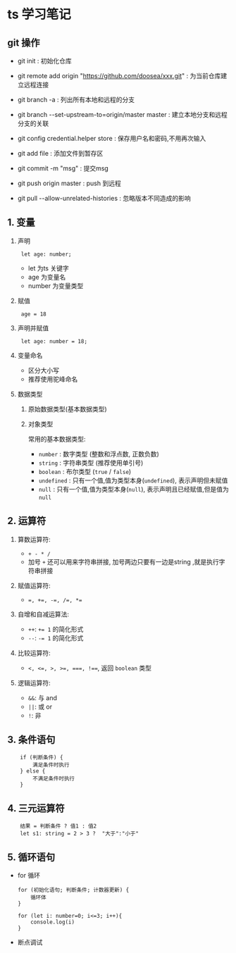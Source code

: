 # ts 学习笔记


## git 操作
- git init : 初始化仓库
- git remote add origin "https://github.com/doosea/xxx.git" : 为当前仓库建立远程连接
- git branch -a : 列出所有本地和远程的分支
- git branch --set-upstream-to=origin/master master : 建立本地分支和远程分支的关联
- git config credential.helper store : 保存用户名和密码,不用再次输入
- git add file : 添加文件到暂存区
- git commit -m "msg" : 提交msg
- git push origin master : push 到远程

- git pull --allow-unrelated-histories : 忽略版本不同造成的影响



## 1. 变量

1. 声明

        let age: number;
    - let 为ts 关键字
    - age 为变量名  
    - number 为变量类型

2. 赋值

        age = 18

3. 声明并赋值

        let age: number = 18;


4. 变量命名

    - 区分大小写
    - 推荐使用驼峰命名

5. 数据类型

    1. 原始数据类型(基本数据类型)
    2. 对象类型

        常用的基本数据类型:

        - `number` : 数字类型 (整数和浮点数, 正数负数) 
        - `string` : 字符串类型 (推荐使用单引号)
        - `boolean` : 布尔类型 (`true` / `false`)
        - `undefined` : 只有一个值,值为类型本身(`undefined`), 表示声明但未赋值
        - `null` : 只有一个值,值为类型本身(`null`),  表示声明且已经赋值,但是值为`null`


## 2. 运算符

1. 算数运算符: 
    - `+ - * / `
    - 加号 `+` 还可以用来字符串拼接, 加号两边只要有一边是string ,就是执行字符串拼接

2. 赋值运算符:
    - `=, +=, -=, /=, *=`  

3. 自增和自减运算法:
    - `++`: `+= 1` 的简化形式 
    - `--`: `-= 1` 的简化形式

4. 比较运算符:
    - `<, <=, >, >=, ===, !==`, 返回 `boolean` 类型

5. 逻辑运算符:
    - `&&`: 与 and
    - `||`: 或 or
    - `!`: 非

## 3. 条件语句

        if (判断条件) {
            满足条件时执行
        } else {
            不满足条件时执行
        }


## 4. 三元运算符
        结果 = 判断条件 ? 值1 : 值2
        let s1: string = 2 > 3 ?  "大于":"小于"

## 5. 循环语句
   
-   for 循环
     
        for (初始化语句; 判断条件; 计数器更新) {
            循环体
        }
    
        for (let i: number=0; i<=3; i++){
            console.log(i)
        }
    
- 断点调试
    
    